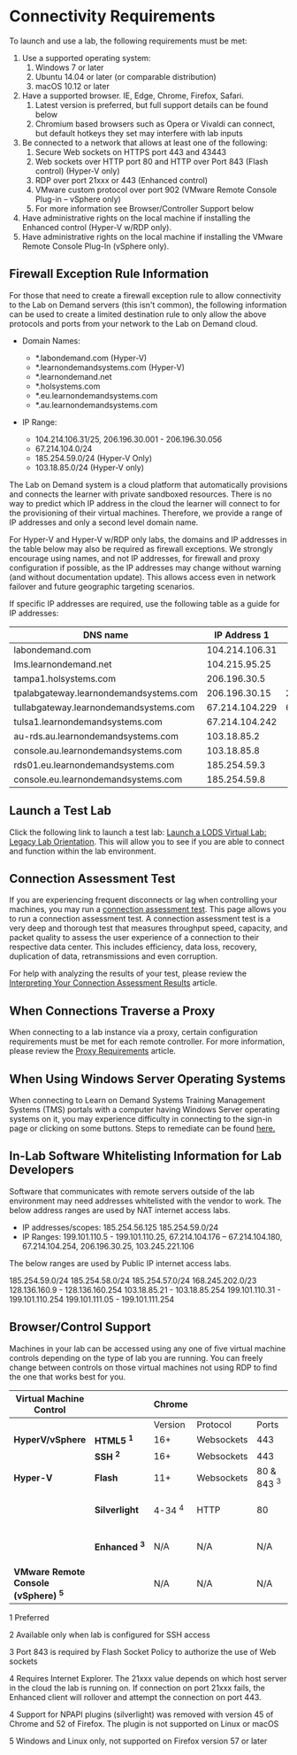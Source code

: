 # Connectivity Requirements

To launch and use a lab, the following requirements must be met:

1. Use a supported operating system:
    1. Windows 7 or later
    2. Ubuntu 14.04 or later (or comparable distribution)
    3. macOS 10.12 or later
2. Have a supported browser. IE, Edge, Chrome, Firefox, Safari.
    1. Latest version is preferred, but full support details can be found below
    2. Chromium based browsers such as Opera or Vivaldi can connect, but default hotkeys they set may interfere with lab inputs
3. Be connected to a network that allows at least one of the following:
    1. Secure Web sockets on HTTPS port 443 and 43443
    2. Web sockets over HTTP port 80 and HTTP over Port 843 (Flash control) (Hyper-V only)
    3. RDP over port 21xxx or 443 (Enhanced control)
    4. VMware custom protocol over port 902 (VMware Remote Console Plug-in – vSphere only)
    5. For more information see Browser/Controller Support below
4. Have administrative rights on the local machine if installing the Enhanced control (Hyper-V w/RDP only).
5. Have administrative rights on the local machine if installing the VMware Remote Console Plug-In (vSphere only).

## Firewall Exception Rule Information

For those that need to create a firewall exception rule to allow connectivity to the Lab on Demand servers (this isn&#39;t common), the following information can be used to create a limited destination rule to only allow the above protocols and ports from your network to the Lab on Demand cloud.

- Domain Names:
  - *.labondemand.com (Hyper-V)
  - *.learnondemandsystems.com (Hyper-V)
  - *.learnondemand.net
  - *.holsystems.com
  - *.eu.learnondemandsystems.com
  - *.au.learnondemandsystems.com

- IP Range:
  - 104.214.106.31/25, 206.196.30.001 - 206.196.30.056
  - 67.214.104.0/24
  - 185.254.59.0/24 (Hyper-V Only)
  - 103.18.85.0/24 (Hyper-V only)


The Lab on Demand system is a cloud platform that automatically provisions and connects the learner with private sandboxed resources. There is no way to predict which IP address in the cloud the learner will connect to for the provisioning of their virtual machines. Therefore, we provide a range of IP addresses and only a second level domain name.

For Hyper-V and Hyper-V w/RDP only labs, the domains and IP addresses in the table below may also be required as firewall exceptions. We strongly encourage using names, and not IP addresses, for firewall and proxy configuration if possible, as the IP addresses may change without warning (and without documentation update). This allows access even in network failover and future geographic targeting scenarios.

If specific IP addresses are required, use the following table as a guide for IP addresses:

| **DNS name** | **IP Address 1** | **IP Address 2** |
| --- | --- | --- |
| labondemand.com | 104.214.106.31 |   |
| lms.learnondemand.net | 104.215.95.25 |   |
| tampa1.holsystems.com | 206.196.30.5 |   |
| tpalabgateway.learnondemandsystems.com | 206.196.30.15 | 206.196.30.24 |
| tullabgateway.learnondemandsystems.com | 67.214.104.229 | 67.214.104.228 |
| tulsa1.learnondemandsystems.com | 67.214.104.242 |   |
| au-rds.au.learnondemandsystems.com | 103.18.85.2 |   |
| console.au.learnondemandsystems.com | 103.18.85.8 |   |
| rds01.eu.learnondemandsystems.com | 185.254.59.3 |   |
| console.eu.learnondemandsystems.com | 185.254.59.8 |   |

## Launch a Test Lab

Click the following link to launch a test lab: [Launch a LODS Virtual Lab: Legacy Lab Orientation](https://labondemand.com/Launch/122B02AA). This will allow you to see if you are able to connect and function within the lab environment.

## Connection Assessment Test

If you are experiencing frequent disconnects or lag when controlling your machines, you may run a [connection assessment test](http://www.learnondemandsystems.com/cat/). This page allows you to run a connection assessment test. A connection assessment test is a very deep and thorough test that measures throughput speed, capacity, and packet quality to assess the user experience of a connection to their respective data center. This includes efficiency, data loss, recovery, duplication of data, retransmissions and even corruption.

For help with analyzing the results of your test, please review the [Interpreting Your Connection Assessment Results](connection-results.md) article.

## When Connections Traverse a Proxy

When connecting to a lab instance via a proxy, certain configuration requirements must be met for each remote controller. For more information, please review the [Proxy Requirements](proxy-requires.md) article.

## When Using Windows Server Operating Systems

When connecting to Learn on Demand Systems Training Management Systems (TMS) portals with a computer having Windows Server operating systems on it, you may experience difficulty in connecting to the sign-in page or clicking on some buttons. Steps to remediate can be found [here.](/end-user-student-faqs/class-self-paced/important-note-when-using-windows-server-operating-systems.md)

## In-Lab Software Whitelisting Information for Lab Developers

Software that communicates with remote servers outside of the lab environment may need addresses whitelisted with the vendor to work. The below address ranges are used by NAT internet access labs.

- IP addresses/scopes: 185.254.56.125 185.254.59.0/24
- IP Ranges: 199.101.110.5 - 199.101.110.25, 67.214.104.176 – 67.214.104.180, 67.214.104.254, 206.196.30.25, 103.245.221.106

The below ranges are used by Public IP internet access labs.

185.254.59.0/24 185.254.58.0/24 185.254.57.0/24 168.245.202.0/23 128.136.160.9 - 128.136.160.254 103.18.85.21 - 103.18.85.254 199.101.110.31 - 199.101.110.254 199.101.111.05 - 199.101.111.254

## Browser/Control Support

Machines in your lab can be accessed using any one of five virtual machine controls depending on the type of lab you are running. You can freely change between controls on those virtual machines not using RDP to find the one that works best for you.

| Virtual Machine Control           |             | Chrome  |                |            | Firefox |                   |               | Internet Explorer |                |               | Microsoft Edge |                |
|-----------------------------------|-------------|---------|----------------|------------|---------|-------------------|---------------|-------------------|----------------|---------------|----------------|----------------|
|                                   |             | Version | Protocol       | Ports      | Version | Protocol          | Ports         | Version           | Protocol       | Ports         | Version        | Protocol       |
| **HyperV/vSphere** | **HTML5 <sup>1</sup>**     | 16+     | Websockets     | 443        | 11+     | Websockets        | 443           | 10+               | Websockets     | 443           | 1+             | Websockets     |
|                   | **SSH <sup>2</sup>**     | 16+     | Websockets     | 443        | 11+     | Websockets        | 443           | 10+               | Websockets     | 443           | 1+             | Websockets     |
| **Hyper-V**        | **Flash**       | 11+     | Websockets     | 80 & 843 <sup>3</sup> | 11+     | Websockets        | 80 & 843 <sup>4</sup>    | 11+               | Websockets     | 80 & 843 <sup>2</sup>    | 11+            | Websockets     |
|                                   | **Silverlight** | 4-34 <sup>4<sup>     | HTTP           | 80         | 4-52 <sup>4<sup>      | HTTP (RDP), HTTPS | 80 (RDP), 443 | 4+                | HTTP           | 80 (RDP), 443 | N/A            | N/A            |
|                                   | **Enhanced <sup>3</sup>**  | N/A     | N/A            | N/A        | N/A     | N/A               | N/A           | 8+                | VMRDP          | 21xxx or 443  | N/A            | N/A            |
| **VMware Remote Console (vSphere) <sup>5</sup>** |             | N/A     | N/A            | N/A        | 11-56     | Custom            | 902           | 8+                | Custom         | 902           | N/A            | N/A            |


1 Preferred

2 Available only when lab is configured for SSH access

3 Port 843 is required by Flash Socket Policy to authorize the use of Web sockets

4 Requires Internet Explorer. The 21xxx value depends on which host server in the cloud the lab is running on. If connection on port 21xxx fails, the Enhanced client will rollover and attempt the connection on port 443.

4 Support for NPAPI plugins (silverlight) was removed with version 45 of Chrome and 52 of Firefox. The plugin is not supported on Linux or macOS

5 Windows and Linux only, not supported on Firefox version 57 or later
